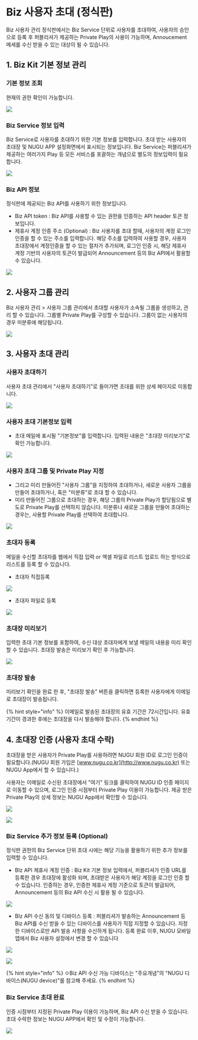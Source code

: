 # Biz 사용자 초대 \(정식판\)

Biz 사용자 관리 정식판에서는 Biz Service 단위로 사용자를 초대하여, 사용자의 승인으로 등록 후 퍼블리셔가 제공하는 Private Play의 사용이 가능하며,  Annoucement 메세를 수신 받을 수 있는 대상이 될 수 있습니다.

## 1. Biz Kit 기본 정보 관리

### 기본 정보 조회

현재의 권한 확인이 가능합니다.

![](../../../.gitbook/assets/image%20%2820%29.png)

### Biz Service 정보 입력

Biz Service로 사용자를 초대하기 위한 기본 정보를 입력합니다. 초대 받는 사용자의 초대장 및 NUGU APP 설정화면에서 표시되는 정보입니다. Biz Service는 퍼블리셔가 제공하는 여러가지 Play 등 모든 서비스를 포괄하는 개념으로 별도의 정보입력이 필요합니다.

![](../../../.gitbook/assets/image%20%285%29.png)



### Biz API 정보

정식판에 제공되는 Biz API를 사용하기 위한 정보입니다.

* Biz API token : Biz API를 사용할 수 있는 권한을 인증하는 API header 토큰 정보입니다.
* 제휴사 계정 인증 주소 \(Optional\) : Biz 사용자를 초대 할때, 사용자의 계정 로그인 인증을 할 수 있는 주소를 입력합니다. 해당 주소를 입력하여 사용할 경우, 사용자 초대장에서 계정인증을 할 수 있는 절차가 추가되며, 로그인 인증 시, 해당 제휴사 계정 기반의 사용자의 토큰이 발급되어 Announcement 등의 Biz API에서 활용할 수 있습니다. 

![](../../../.gitbook/assets/image%20%2819%29.png)

## 2.  사용자 그룹 관리

Biz 사용자 관리 &gt; 사용자 그룹 관리에서 초대할 사용자가 소속될 그룹을 생성하고, 관리 할 수 있습니다. 그룹별 Private Play를 구성할 수 있습니다. 그룹이 없는 사용자의 경우 미분류에 해당됩니다.

![](../../../.gitbook/assets/image%20%2816%29.png)

## 3.  사용자 초대 관리

### 사용자 초대하기

사용자 초대 관리에서 "사용자 초대하기"로 들어가면 초대를 위한 상세 페이지로 이동합니다. 

![](../../../.gitbook/assets/image%20%2822%29.png)

### 사용자 초대 기본정보 입력

* 초대 메일에 표시될 "기본정보"를 입력합니다.  입력된 내용은 "초대장 미리보기"로 확인 가능합니다.

![](../../../.gitbook/assets/image%20%283%29.png)



### **사용자 초대 그룹 및 Private Play 지정**

* 그리고 미리 만들어진 "사용자 그룹"을 지정하여 초대하거나, 새로운 사용자 그룹을 만들어 초대하거나, 혹은 "미분류"로 초대 할 수 있습니다. 
* 미리 만들어진 그룹으로 초대하는 경우, 해당 그룹의 Private Play가 할당됨으로 별도로 Private Play를 선택하지 않습니다. 미분류나 새로운 그룹을 만들어 초대하는 경우는, 사용할 Private Play를 선택하여 초대합니다.

![](../../../.gitbook/assets/image%20%2812%29.png)

### 초대자 등록

메일을 수신할 초대자를 웹에서 직접 입력 or 엑셀 파일로 리스트 업로드 하는 방식으로 리스트를 등록 할 수 있습니다. 

* 초대자 직접등록

![](../../../.gitbook/assets/image%20%2817%29.png)



* 초대자 파일로 등록

![](../../../.gitbook/assets/image%20%2813%29.png)

### 초대장 미리보기

입력한 초대 기본 정보를 포함하여, 수신 대상 초대자에게 보낼 메일의 내용을 미리 확인 할 수 있습니다. 초대장 발송은 미리보기 확인 후 가능합니다.

![](../../../.gitbook/assets/image%20%2828%29.png)



### 초대장 발송

미리보기 확인을 완료 한 후, "초대장 발송" 버튼을 클릭하면 등록한 사용자에게 이메일로 초대장이 발송됩니다.

{% hint style="info" %}
이메일로 발송된 초대장의 유효 기간은 72시간입니다. 유효 기간이 경과한 후에는 초대장을 다시 발송해야 합니다.
{% endhint %}

## 4.  초대장 인증 \(사용자 초대 수락\) 

초대장을 받은 사용자가 Private Play를 사용하려면 NUGU 회원 ID로 로그인 인증이 필요합니다.\(NUGU 회원 가입은 [www.nugu.co.kr](http://www.nugu.co.kr) 또는 NUGU App에서 할 수 있습니다.\)

사용자는 이메일로 수신된 초대장에서 "여기" 링크를 클릭하여  NUGU ID 인증 페이지로 이동할 수 있으며, 로그인 인증 시점부터 Private Play 이용이 가능합니다. 제공 받은 Private Play의 상세 정보는 NUGU App에서 확인할 수 있습니다.

![](../../../.gitbook/assets/image%20%2829%29.png)

![](../../../.gitbook/assets/imageinvi.jpg)

### Biz Service 추가 정보 등록 \(Optional\)

정식판 권한의 Biz Service 단위 초대 시에는 해당 기능을 활용하기 위한 추가 정보를 입력할 수 있습니다.

* BIz API 제휴사 계정 인증 :  Biz Kit 기본 정보 입력에서, 퍼블리셔가 인증 URL를 등록한 경우 초대장에 활성화 되며, 초대받은 사용자가 해당 계정을 로그인 인증 할 수 있습니다. 인증하는 경우,  인증한 제휴사 게정 기준으로 토큰이 발급되어, Announcement 등의 Biz API 수신 시 활용 될 수 있습니다. 

![](../../../.gitbook/assets/image%20%2814%29.png)



* BIz API 수신 동의 및 디바이스 등록 :  퍼블리셔가 발송하는 Announcement 등 Biz API를 수신 받을 수 있는 디바이스를 사용자가 직접 지정할 수 있습니다. 지정한 디바이스로만 API 발송 사항을 수신하게 됩니다. 등록 완료 이후,  NUGU 모바일 앱에서 Biz 사용자 설정에서 변경 할 수 있습니다

![](../../../.gitbook/assets/image%20%2824%29.png)

![](../../../.gitbook/assets/image%20%2831%29.png)

{% hint style="info" %}
ㅇBiz API 수신 가능 디바이스는 "주요개념"의 "NUGU 디바이스\(NUGU device\)"를 참고해 주세요.
{% endhint %}

### Biz Service 초대 완료

인증 시점부터 지정된 Private Play 이용이 가능하며, Biz API 수신 받을 수 있습니다.  초대 수락한 정보는 NUGU APP에서 확인 및 수정이 가능합니다.

![](../../../.gitbook/assets/image%20%2832%29.png)


